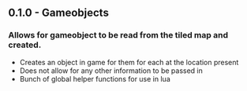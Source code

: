 ## 0.1.0 - Gameobjects
### Allows for gameobject to be read from the tiled map and created.
- Creates an object in game for them for each at the location present
- Does not allow for any other information to be passed in
- Bunch of global helper functions for use in lua
